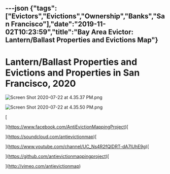---json
{"tags":["Evictors","Evictions","Ownership","Banks","San Francisco"],"date":"2019-11-02T10:23:59","title":"Bay Area Evictor: Lantern/Ballast Properties and Evictions Map"}
---

Lantern/Ballast Properties and Evictions and Properties in San Francisco, 2020
==============================================================================

  
  
  

![Screen Shot 2020-07-22 at 4.35.37 PM.png](/assets/uploads/Screen+Shot+2020-07-22+at+4.35.37+PM.png)

![Screen Shot 2020-07-22 at 4.35.50 PM.png](/assets/uploads/Screen+Shot+2020-07-22+at+4.35.50+PM.png)

[

](https://www.facebook.com/AntiEvictionMappingProject)[

](https://soundcloud.com/antievictionmap)[

](https://www.youtube.com/channel/UC_Ns4R2fQIDRT-dA7lUhE9g)[

](https://github.com/antievictionmappingproject)[

](http://vimeo.com/antievictionmap)